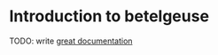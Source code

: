 # Introduction to betelgeuse

TODO: write [great documentation](http://jacobian.org/writing/what-to-write/)
